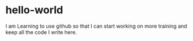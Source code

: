 # hello-world
I am Learning to use github so that I can start working on more training and keep all the code I write here.
